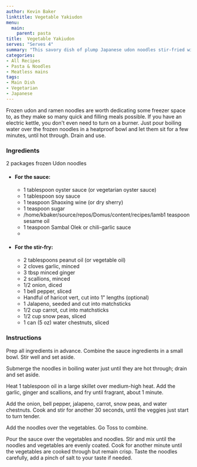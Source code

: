 ```yaml
---
author: Kevin Baker
linktitle: Vegetable Yakiudon
menu:
  main:
    parent: pasta
title:  Vegetable Yakiudon
serves: "Serves 4"
summary: "This savory dish of plump Japanese udon noodles stir-fried with some sliced-up vegetables comes together in a snap"
categories:
- All Recipes
- Pasta & Noodles
- Meatless mains
tags: 
- Main Dish
- Vegetarian
- Japanese
---
```


Frozen udon and ramen noodles are worth dedicating some freezer space to, as they make so many quick and filling meals possible. If you have an electric kettle, you don't even need to turn on a burner. Just pour boiling water over the frozen noodles in a heatproof bowl and let them sit for a few minutes, until hot through.  Drain and use.

### Ingredients

<div class="ingredient-list">

2 packages frozen Udon noodles  

* #### For the sauce:
  * 1 tablespoon oyster sauce (or vegetarian oyster sauce)  
  * 1 tablespoon soy sauce  
  * 1 teaspoon Shaoxing wine (or dry sherry)  
  * 1 teaspoon sugar  
  * /home/kbaker/source/repos/Domus/content/recipes/lamb1 teaspoon sesame oil  
  * 1 teaspoon Sambal Olek or chili-garlic sauce  
  *   
* #### For the stir-fry:
  * 2 tablespoons peanut oil (or vegetable oil)  
  * 2 cloves garlic, minced  
  * 3 tbsp minced ginger  
  * 2 scallions, minced  
  * 1/2 onion, diced  
  * 1 bell pepper, sliced  
  * Handful of haricot vert, cut into 1" lengths (optional)  
  * 1 Jalapeno, seeded and cut into matchsticks  
  * 1/2 cup carrot, cut into matchsticks  
  * 1/2 cup snow peas, sliced      
  * 1 can (5 oz) water chestnuts, sliced   

</div>

### Instructions
Prep all ingredients in advance. Combine the sauce ingredients in a small bowl. Stir well and set aside.

Submerge the noodles in boiling water just until they are hot through; drain and set aside.

Heat 1 tablespoon oil in a large skillet over medium-high heat. Add the garlic, ginger and scallions, and fry until fragrant, about 1 minute.

Add the onion, bell pepper, jalapeno, carrot, snow peas, and water chestnuts. Cook and stir for another 30 seconds, until the veggies just start to turn tender.

Add the noodles over the vegetables. Go Toss to combine.

Pour the sauce over the vegetables and noodles. Stir and mix until the noodles and vegetables are evenly coated. Cook for another minute until the vegetables are cooked through but remain crisp. Taste the noodles carefully, add a pinch of salt to your taste if needed.
